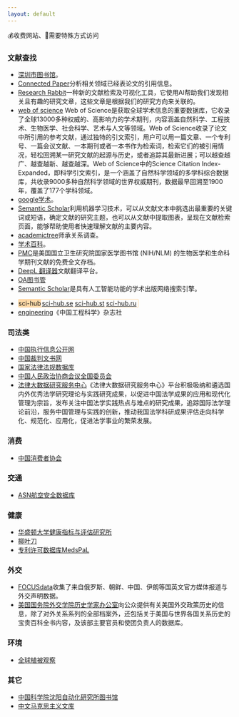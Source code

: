 ```yaml
---
layout: default
---
```


<div class="panel horizontal border-bottom-fine-dotted-line">
💰收费网站、🔨需要特殊方式访问
</div>

### 文献查找
- [深圳市图书馆](https://szlib.org.cn/index.html?locale=zh_CN)。
- [Connected Paper](https://www.connectedpapers.com/)分析相关领域已经表论文的引用信息。
- [Research Rabbit](https://www.researchrabbitapp.com/)一种新的文献检索及可视化工具，它使用AI帮助我们发现相关且有趣的研究文章，这些文章是根据我们的研究方向来关联的。
- [web of science](https://www.webofscience.com)
Web of Science是获取全球学术信息的重要数据库，它收录了全球13000多种权威的、高影响力的学术期刊，内容涵盖自然科学、工程技术、生物医学、社会科学、艺术与人文等领域。Web of Science收录了论文中所引用的参考文献，通过独特的引文索引，用户可以用一篇文章、一个专利号、一篇会议文献、一本期刊或者一本书作为检索词，检索它们的被引用情况，轻松回溯某一研究文献的起源与历史，或者追踪其最新进展；可以越查越广、越查越新、越查越深。Web of Science中的Science Citation Index-Expanded，即科学引文索引，是一个涵盖了自然科学领域的多学科综合数据库，共收录9000多种自然科学领域的世界权威期刊，数据最早回溯至1900年，覆盖了177个学科领域。
- [google学术](https://scholar.google.com/)。
- [Semantic Scholar](https://www.semanticscholar.org/)利用机器学习技术，可以从文献文本中挑选出最重要的关键词或短语，确定文献的研究主题，也可以从文献中提取图表，呈现在文献检索页面，能够帮助使用者快速理解文献的主要内容。
- [academictree](https://academictree.org/)师承关系调查。
- [学术百科](http://www.scholarpedia.org/)。
- [PMC](https://www.ncbi.nlm.nih.gov/pmc/)是美国国立卫生研究院国家医学图书馆 (NIH/NLM) 的生物医学和生命科学期刊文献的免费全文存档。
- [DeepL 翻译器](https://www.deepl.com/)文献翻译平台。
- [OA图书管](https://www.oalib.com/)
- [Semantic Scholar](https://www.semanticscholar.org/)是具有人工智能功能的学术出版网络搜索引擎。
<!-- 特殊化 -->
- <div style="border: 1px solid #ffd7a5;display: inline-flex;border-radius: 2px;">
	<div style="background-color: #ffd7a5;margin-right: 2px;">sci-hub</div>
	<a href="https://sci-hub.se/">sci-hub.se</a> &nbsp;
	<a href="https://sci-hub.st/">sci-hub.st</a> &nbsp;
	<a href="https://sci-hub.ru/">sci-hub.ru</a> &nbsp;
  </div>
 - [engineering](https://www.engineering.org.cn/default)《中国工程科学》杂志社

### 司法类
- [中国执行信息公开网](http://zxgk.court.gov.cn/)
- [中国裁判文书网](https://wenshu.court.gov.cn/)
- [国家法律法规数据库](https://flk.npc.gov.cn/)
- [中国人民政治协商会议全国委员会](http://www.cppcc.gov.cn/)
- [法律大数据研究服务中心](http://la.swupl.edu.cn/)《法律大数据研究服务中心》平台积极吸纳和遴选国内外优秀法学研究理论与实践研究成果，以促进中国法学成果的应用和现代化管理为宗旨，发布关注中国法学实践热点与难点的研究成果，追踪国际法学理论前沿，服务中国管理与实践的创新，推动我国法学科研成果评估走向科学化、规范化、应用化，促进法学事业的繁荣发展。 
<!-- - [威科先行 💰](https://law.wkinfo.com.cn/) -->

### 消费
- [中国消费者协会](https://www.cca.org.cn/)

### 交通
- [ASN航空安全数据库](https://aviation-safety.net/)

### 健康
- [华盛顿大学健康指标与评估研究所](https://www.healthdata.org/)
- [柳叶刀](https://www.thelancet.com/)
- [专利许可数据库MedsPaL](https://www.medspal.org/)

### 外交
- [FOCUSdata](https://focusdataproject.com/)收集了来自俄罗斯、朝鲜、中国、伊朗等国英文官方媒体报道与外交声明数据。
- [美国国务院外交学院历史学家办公室](https://history.state.gov/)向公众提供有关美国外交政策历史的信息，除了对外关系系列的全部档案外，还包括关于美国与世界各国关系历史的宝贵百科全书内容，及该部主要官员和使团负责人的数据库。

### 环境
- [全球植被观察](https://www.globalforestwatch.org/)

<!-- 
### Wiki

- [维基百科（中文）🔨](https://zh.wikipedia.org/)
- [维基文库（中文）🔨](https://zh.wikisource.org/)
- [维基词典（中文）🔨](https://zh.wiktionary.org/)
- [维基教科书（中文）🔨](https://zh.wikibooks.org/)
 -->

### 其它
- [中国科学院沈阳自动化研究所图书馆](http://opac.sia.cn/)
- [中文马克思主义文库](https://www.marxists.org/chinese/index.html)